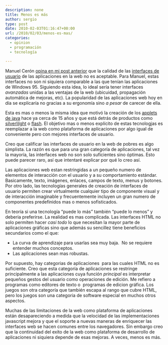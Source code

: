 ```yaml
---
description: none
title: Menos es más
author: sergio
type: post
date: 2010-02-03T01:16:47+00:00
url: /2010/02/03/menos-es-mas/
categories:
  - opinion
  - programación
  - tecnología

---
```

Manuel Cerón [opina en mi post anterior][1] que la calidad de las <a title="interfaz de usuario" href="http://es.wikipedia.org/wiki/Interfaz_de_usuario" target="_blank">interfaces de usuario</a> de las aplicaciones en la web no es aceptable. Para Manuel, estas interfaces no son ni siquiera comparable a las que tenían las aplicaciones de Windows 95. Siguiendo esta idea, lo ideal sería tener interfaces _avanzadas_ unidas a las ventajas de la web (ubicuidad, propagación automática de mejoras, etc). La popularidad de las aplicaciones web hoy en día se explicaría no gracias a su ergonomía sino _a pesar_ de carecer de ella.

Esta es mas o menos la misma idea que motivó la creación de los [applets de java][2] hace ya cerca de 15 años y que está detrás de productos como [silverlilght][3] o [flash][4]. El objetivo mas o menos explícito de estas tecnologįas es reemplazar a la web como plataforma de aplicaciones por algo igual de conveniente pero con mejores interfaces de usuario.

Creo que calificar las interfaces de usuario en la web de pobres es algo simplista. La razón es que para una gran categoría de aplicaciones, tal vez la mayoría, las interfaces web no son solo suficientes sino óptimas. Esto puede parecer raro, así que intentaré explicar por qué lo creo así.

Las aplicaciones web estan restringidas a un pequeño numero de elementos de interacción con el usuario y a su comportamiento estándar. Basicamente, texto, imágenes, enlaces, campos de texto, menus y botones. Por otro lado, las tecnologías generales de creación de interfaces de usuario permiten crear virtualmente cualquier tipo de componente visual y  de interacción imaginable y frecuentemente incluyen un gran numero de componentes predefinidos mas o menos sofisticados.

En teoría si una tecnología &#8220;puede lo más&#8221; también &#8220;puede lo menos&#8221; y deberia preferirse. La realidad es mas complicada. Las interfaces HTML no solo permiten hacer _casi todo_ lo que necesitan la mayor parte de aplicaciones gráficas sino que además su sencillez tiene beneficios secundarios como el que:

  * La curva de aprendizaje para usarlas sea muy baja.  No se requiere entender muchos conceptos.
  * Las aplicaciones sean mas robustas.

Por supuesto, hay categorias de aplicaciones  para las cuales HTML no es suficiente. Creo que esta categoría de aplicaciones se restringe principalmente a las aplicaciones cuya función _principal_ es interpretar pequeños gestos del usuario como operaciones de edición. Me refiero a programas como editores de texto o  programas de edicion gráfica. Los juegos son otra categoría que también escapa al rango que cubre HTML, pero los juegos son una categoria de software especial en muchos otros aspectos.

Muchas de las limitaciones de la web como plataforma de aplicaciones están desapareciendo a medida que la velocidad de las implementaciones javascript mejora y que el soporte a nuevas maneras de enriquecer las interfaces web se hacen comunes entre los navegadores. Sin embargo creo que la continuidad del exito de la web como plataforma de desarrollo de aplicaciones ni siquiera depende de esas mejoras. A veces, menos es más.

 [1]: http://blog.crazyrobot.net/?p=11&cpage=1#comment-11
 [2]: http://en.wikipedia.org/wiki/Java_applet
 [3]: http://silverlight.net/
 [4]: http://www.adobe.com/products/flashplayer/
